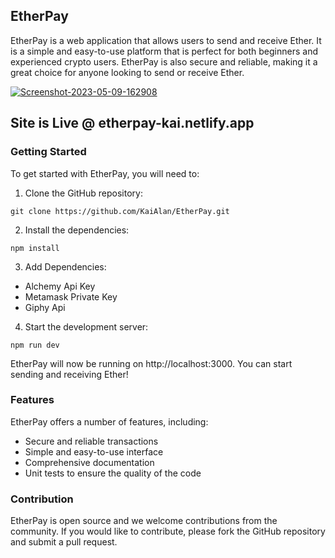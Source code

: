 ## EtherPay

EtherPay is a web application that allows users to send and receive Ether. It is a simple and easy-to-use platform that is perfect for both beginners and experienced crypto users. EtherPay is also secure and reliable, making it a great choice for anyone looking to send or receive Ether.

<a href="https://ibb.co/s59qVMS"><img src="https://i.ibb.co/s59qVMS/Screenshot-2023-05-09-162908.png" alt="Screenshot-2023-05-09-162908" border="0"></a>

## Site is Live @ etherpay-kai.netlify.app

### Getting Started

To get started with EtherPay, you will need to:

1. Clone the GitHub repository:

```
git clone https://github.com/KaiAlan/EtherPay.git
```

2. Install the dependencies:

```
npm install
```

3. Add Dependencies: 

* Alchemy Api Key
* Metamask Private Key
* Giphy Api


4. Start the development server:

```
npm run dev
```

EtherPay will now be running on http://localhost:3000. You can start sending and receiving Ether!

### Features

EtherPay offers a number of features, including:

* Secure and reliable transactions
* Simple and easy-to-use interface
* Comprehensive documentation
* Unit tests to ensure the quality of the code

### Contribution

EtherPay is open source and we welcome contributions from the community. If you would like to contribute, please fork the GitHub repository and submit a pull request.
